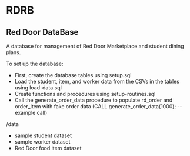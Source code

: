 # RDRB
## Red Door DataBase
A database for management of Red Door Marketplace and student dining plans. 

To set up the database:
- First, create the database tables using setup.sql
- Load the student, item, and worker data from the CSVs in the tables using load-data.sql 
- Create functions and procedures using setup-routines.sql
- Call the generate_order_data procedure to populate rd_order and order_item with fake order data (CALL generate_order_data(1000); -- example call)



/data
 - sample student dataset
 - sample worker dataset
 - Red Door food item dataset

